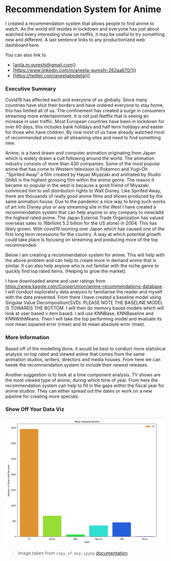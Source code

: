 
# Recommendation System for Anime

I created a recommendation system that allows people to find anime to watch. 
As the world still resides in lockdown and everyone has just about watched every interesting show on netflix, it may be useful to try something new and different.
A last sentence links to any productionized web dashboard here.

You can also link to 
* [anila.m.qureshi@gmail.com()
* [https://www.linkedin.com/in/aneela-qureshi-262aa670/]()
* [https://twitter.com/aneeliabedelia]()


### Executive Summary

Covid19 has affected each and everyone of us globally. Since many countries have shut their borders and have ordered everyone to stay home, this has limited all of us. The confinement has created a surge in consumers streaming more entertainnment. It is not just Netflix that is seeing an increase in user traffic. Most European countries have been in lockdown for over 60 days, this includes bank holidays and half term holidays and easter for those who have children. By now most of us have already watched most of recommended shows on all streaming sites and need to find something new.

Anime, is a hand drawn and computer animation originating from Japan which is widely drawn a cult following around the world. The animation industry consists of more than 430 companies. Some of the most popular anime that has come to Western television is Pokemon and Yugi-Oh ."Spirited Away" a film created by Hayao Miyazaki and animated by Studio Ghibli is the highest grossing film within the anime genre. The reason it became so popular in the west is because a good friend of Miyazaki convinced him to sell distribution rights to Walt Disney. Like Spirited Away, there are thousands of really good anime films and shows produced by the same animation house. Due to the pandemic a nice way to bring such works of art into Disney plus or any streaming site in the West I have created a recommendation system that can help anyone or any company to view/add the highest rated anime. The Japan External Trade Organization has valued overseas sales to  18𝑏𝑖𝑙𝑙𝑖𝑜𝑛( 5.2 billion for the US alone) in 2004. This has likely grown. With covid19 looming over Japan which has caused one of the first long term recessions for the country. A way at which potential growth could take place is focusing on streaming and producing more of the top recommended.

Below I am creating a recommendation system for anime. This will help with the above problem and can help to create more in demand anime that is similar. It can also help anyone who is not familiar with the niche genre to quickly find top rated items. (Helping to grow the market).

I have downloaded anime and user ratings from https://www.kaggle.com/CooperUnion/anime-recommendations-database . I will conduct exploratory data analysis to familiarise the reader and myself with the data presented. From there I have created a baseline model using Singular Value Decomposition(SVD). PLEASE NOTE THE BASELINE MODEL IS TOWARDS THE BOTTOM. I will then do memory based models which will look at user based v item based. I will use KNNBase, KNNBaseline and KNNWithMeans. Then I will take the top performing model and evaluate its root mean squared error (rmse) and its mean absolute error (mae). 


### More Information

Based off of the modelling done, it would be best to conduct more statistical analysis on top rated and viewed anime that comes from the same animation studios, writers, directors and media houses. From here we can tweek the recommendation system to include their newest releases. 

Another suggestion is to look at a time component analysis. TV shows are the most viewed type of anime, during which time of year. From here the recommendation system can help to fill in the gaps within the fiscal year for anime studios. They can either spread out the dates or work on a new pipeline for creating more specials. 

### Show Off Your Data Viz

![Distribution of anime ratings](figures/distributionofratings.png)

> Image taken from `copy_of_mvp.ipynp` [documentation](https://github.com/anilaq/capstone/blob/master/Copy_of_mvp.ipynb)




